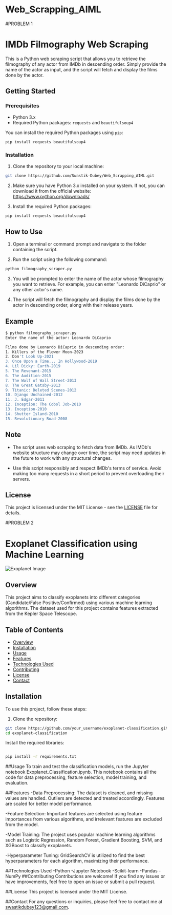 # Web_Scrapping_AIML

#PROBLEM 1

# IMDb Filmography Web Scraping

This is a Python web scraping script that allows you to retrieve the filmography of any actor from IMDb in descending order. Simply provide the name of the actor as input, and the script will fetch and display the films done by the actor.

## Getting Started

### Prerequisites

- Python 3.x
- Required Python packages: `requests` and `beautifulsoup4`

You can install the required Python packages using `pip`:

```bash
pip install requests beautifulsoup4
```

### Installation

1. Clone the repository to your local machine:

```bash
git clone https://github.com/Swastik-Dubey/Web_Scrapping_AIML.git

```

2. Make sure you have Python 3.x installed on your system. If not, you can download it from the official website: https://www.python.org/downloads/

3. Install the required Python packages:

```bash
pip install requests beautifulsoup4
```

## How to Use

1. Open a terminal or command prompt and navigate to the folder containing the script.

2. Run the script using the following command:

```bash
python filmography_scraper.py
```

3. You will be prompted to enter the name of the actor whose filmography you want to retrieve. For example, you can enter "Leonardo DiCaprio" or any other actor's name.

4. The script will fetch the filmography and display the films done by the actor in descending order, along with their release years.

## Example

```bash
$ python filmography_scraper.py
Enter the name of the actor: Leonardo DiCaprio

Films done by Leonardo DiCaprio in descending order:
1. Killers of the Flower Moon-2023
2. Don't Look Up-2021
3. Once Upon a Time... In Hollywood-2019
4. Lil Dicky: Earth-2019
5. The Revenant-2015
6. The Audition-2015
7. The Wolf of Wall Street-2013
8. The Great Gatsby-2013
9. Titanic: Deleted Scenes-2012
10. Django Unchained-2012
11. J. Edgar-2011
12. Inception: The Cobol Job-2010
13. Inception-2010
14. Shutter Island-2010
15. Revolutionary Road-2008
```

## Note

- The script uses web scraping to fetch data from IMDb. As IMDb's website structure may change over time, the script may need updates in the future to work with any structural changes.

- Use this script responsibly and respect IMDb's terms of service. Avoid making too many requests in a short period to prevent overloading their servers.

## License

This project is licensed under the MIT License - see the [LICENSE](LICENSE) file for details.


#PROBLEM 2

# Exoplanet Classification using Machine Learning

![Exoplanet Image](exoplanet.jpg)

## Overview

This project aims to classify exoplanets into different categories (Candidate/False Positive/Confirmed) using various machine learning algorithms. The dataset used for this project contains features extracted from the Kepler Space Telescope.

## Table of Contents

- [Overview](#overview)
- [Installation](#installation)
- [Usage](#usage)
- [Features](#features)
- [Technologies Used](#technologies-used)
- [Contributing](#contributing)
- [License](#license)
- [Contact](#contact)

## Installation

To use this project, follow these steps:

1. Clone the repository:

```bash
git clone https://github.com/your_username/exoplanet-classification.git
cd exoplanet-classification
```
Install the required libraries:
```bash

pip install -r requirements.txt
```
##Usage
To train and test the classification models, run the Jupyter notebook Exoplanet_Classification.ipynb. This notebook contains all the code for data preprocessing, feature selection, model training, and evaluation.

##Features
-Data Preprocessing: The dataset is cleaned, and missing values are handled. Outliers are detected and treated accordingly. Features are scaled for better model performance.

-Feature Selection: Important features are selected using feature importances from various algorithms, and irrelevant features are excluded from the model.

-Model Training: The project uses popular machine learning algorithms such as Logistic Regression, Random Forest, Gradient Boosting, SVM, and XGBoost to classify exoplanets.

-Hyperparameter Tuning: GridSearchCV is utilized to find the best hyperparameters for each algorithm, maximizing their performance.

##Technologies Used
-Python
-Jupyter Notebook
-Scikit-learn
-Pandas
-NumPy
##Contributing
Contributions are welcome! If you find any issues or have improvements, feel free to open an issue or submit a pull request.

##License
This project is licensed under the MIT License.

##Contact
For any questions or inquiries, please feel free to contact me at swastikdubey123@gmail.com.



